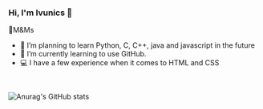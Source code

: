 ### Hi, I'm Ivunics 👋
🐧M&Ms 

- 🔭 I’m planning to learn Python, C, C++, java and javascript in the future
- 🌱 I’m currently learning to use GitHub.
- 💻 I have a few experience when it comes to HTML and CSS 
<br>

![Anurag's GitHub stats](https://github-readme-stats.vercel.app/api?username=ivunics&show_icons=true&theme=tokyonight)
